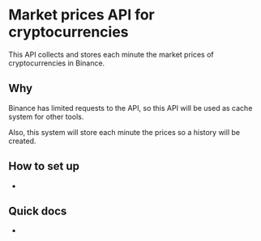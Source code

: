# Market prices API for cryptocurrencies

This API collects and stores each minute the market prices of cryptocurrencies in Binance.

## Why

Binance has limited requests to the API, so this API will be used as cache system for other tools.

Also, this system will store each minute the prices so a history will be created.

## How to set up

- 

## Quick docs

-
